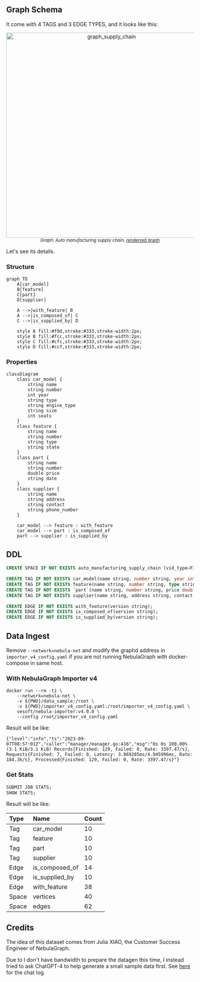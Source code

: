 ## Graph Schema

It come with 4 TAGS and 3 EDGE TYPES, and it looks like this:

<p align="center">
  <a href="https://www.siwei.io/demo-dumps/adhoc-graphs/nebulagraph_export_supply_chain.html">
    <img width="550" alt="graph_supply_chain" src="https://github.com/wey-gu/supplychain-dataset-gen/assets/1651790/82b17c8f-8b43-4e81-a495-598ba99e324d">
  </a>
  <br>
  <small>
    <i>Graph: Auto manufacturing supply chain</i>,
    <a href="https://www.siwei.io/demo-dumps/adhoc-graphs/nebulagraph_export_supply_chain.html">
      renderred graph
    </a>
  </small>
</p>

Let's see its details.

### Structure

```mermaid
graph TD
    A[car_model]
    B[feature]
    C[part]
    D[supplier]

    A -->|with_feature| B
    A -->|is_composed_of| C
    C -->|is_supplied_by| D

    style A fill:#f9d,stroke:#333,stroke-width:2px;
    style B fill:#fcc,stroke:#333,stroke-width:2px;
    style C fill:#cfc,stroke:#333,stroke-width:2px;
    style D fill:#ccf,stroke:#333,stroke-width:2px;
```

### Properties

```mermaid
classDiagram
    class car_model {
        string name
        string number
        int year
        string type
        string engine_type
        string size
        int seats
    }
    class feature {
        string name
        string number
        string type
        string state
    }
    class part {
        string name
        string number
        double price
        string date
    }
    class supplier {
        string name
        string address
        string contact
        string phone_number
    }

    car_model --> feature : with_feature
    car_model --> part : is_composed_of
    part --> supplier : is_supplied_by
```

## DDL

```sql
CREATE SPACE IF NOT EXISTS auto_manufacturing_supply_chain (vid_type=FIXED_STRING(64), partition_num=1, replica_factor=1);

CREATE TAG IF NOT EXISTS car_model(name string, number string, year int, type string, engine_type string, size string, seats int);
CREATE TAG IF NOT EXISTS feature(name string, number string, type string, state string);
CREATE TAG IF NOT EXISTS `part`(name string, number string, price double, `date` string);
CREATE TAG IF NOT EXISTS supplier(name string, address string, contact string, phone_number string);

CREATE EDGE IF NOT EXISTS with_feature(version string);
CREATE EDGE IF NOT EXISTS is_composed_of(version string);
CREATE EDGE IF NOT EXISTS is_supplied_by(version string);
```

## Data Ingest

Remove `--network=nebula-net` and modify the graphd address in `importer_v4_config.yaml` if you are not running NebulaGraph with docker-compose in same host.

### With NebulaGraph Importer v4

```
docker run --rm -ti \
    --network=nebula-net \
    -v ${PWD}/data_sample:/root \
    -v ${PWD}/importer_v4_config.yaml:/root/importer_v4_config.yaml \
    vesoft/nebula-importer:v4.0.0 \
    --config /root/importer_v4_config.yaml
```

Result will be like:

```log
{"level":"info","ts":"2023-09-07T08:57:01Z","caller":"manager/manager.go:416","msg":"0s 0s 100.00%(3.1 KiB/3.1 KiB) Records{Finished: 129, Failed: 0, Rate: 3397.47/s}, Requests{Finished: 7, Failed: 0, Latency: 3.069285ms/4.945996ms, Rate: 184.36/s}, Processed{Finished: 129, Failed: 0, Rate: 3397.47/s}"}
```

### Get Stats

```sql
SUBMIT JOB STATS;
SHOW STATS;
```

Result will be like:

| Type  | Name           | Count |
| :---- | :------------- | :---- |
| Tag   | car_model      | 10    |
| Tag   | feature        | 10    |
| Tag   | part           | 10    |
| Tag   | supplier       | 10    |
| Edge  | is_composed_of | 14    |
| Edge  | is_supplied_by | 10    |
| Edge  | with_feature   | 38    |
| Space | vertices       | 40    |
| Space | edges          | 62    |


## Credits

The idea of this dataset comes from Julia XIAO, the Customer Success Engineer of NebulaGraph.

Due to I don't have bandwidth to prepare the datagen this time, I instead tried to ask ChatGPT-4 to help generate a small sample data first. See [here](https://chat.openai.com/share/10413cc3-8d4a-4795-88a2-3d231e4cfd9c) for the chat log.
